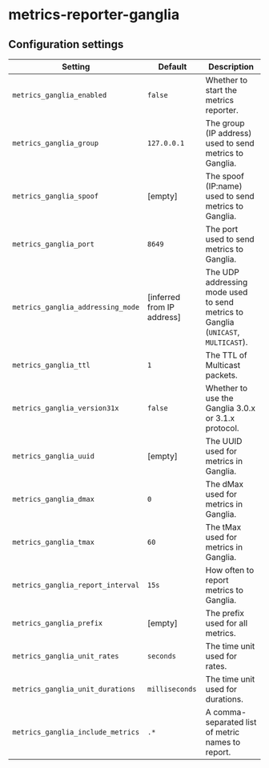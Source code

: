 # metrics-reporter-ganglia

## Configuration settings

| Setting                           | Default                    | Description                                                                       |
| --------------------------------- | -------------------------- | --------------------------------------------------------------------------------- |
| `metrics_ganglia_enabled`         | `false`                    | Whether to start the metrics reporter.                                            |
| `metrics_ganglia_group`           | `127.0.0.1`                | The group (IP address) used to send metrics to Ganglia.                           |
| `metrics_ganglia_spoof`           | [empty]                    | The spoof (IP:name) used to send metrics to Ganglia.                           |
| `metrics_ganglia_port`            | `8649`                     | The port used to send metrics to Ganglia.                                         |
| `metrics_ganglia_addressing_mode` | [inferred from IP address] | The UDP addressing mode used to send metrics to Ganglia (`UNICAST`, `MULTICAST`). |
| `metrics_ganglia_ttl`             | `1`                        | The TTL of Multicast packets.                                                     |
| `metrics_ganglia_version31x`      | `false`                    | Whether to use the Ganglia 3.0.x or 3.1.x protocol.                               |
| `metrics_ganglia_uuid`            | [empty]                    | The UUID used for metrics in Ganglia.                                             |
| `metrics_ganglia_dmax`            | `0`                        | The dMax used for metrics in Ganglia.                                             |
| `metrics_ganglia_tmax`            | `60`                       | The tMax used for metrics in Ganglia.                                             |
| `metrics_ganglia_report_interval` | `15s`                      | How often to report metrics to Ganglia.                                           |
| `metrics_ganglia_prefix`          | [empty]                    | The prefix used for all metrics.                                                  |
| `metrics_ganglia_unit_rates`      | `seconds`                  | The time unit used for rates.                                                     |
| `metrics_ganglia_unit_durations`  | `milliseconds`             | The time unit used for durations.                                                 |
| `metrics_ganglia_include_metrics` | `.*`                       | A comma-separated list of metric names to report.                                 |
